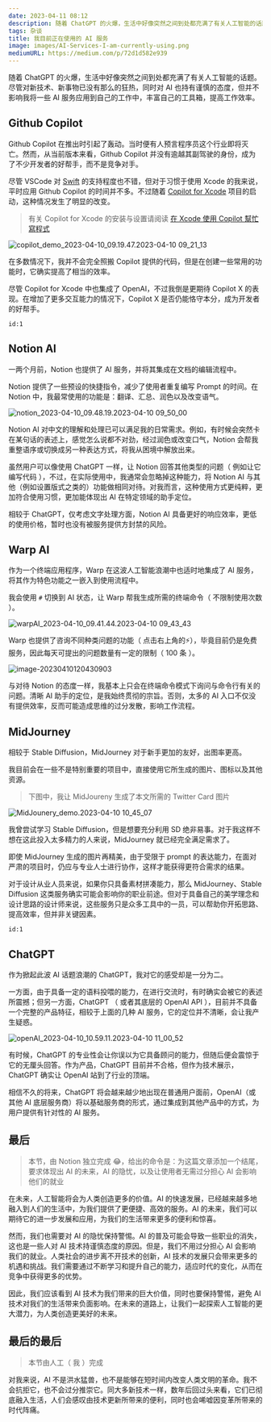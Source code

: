 ```yaml
---
date: 2023-04-11 08:12
description: 随着 ChatGPT 的火爆，生活中好像突然之间到处都充满了有关人工智能的话题。尽管对新技术、新事物已没有那么的狂热，同时对 AI 也持有谨慎的态度，但并不影响我将一些 AI 服务应用到自己的工作中，丰富自己的工具箱，提高工作效率。
tags: 杂谈
title: 我目前正在使用的 AI 服务
image: images/AI-Services-I-am-currently-using.png
mediumURL: https://medium.com/p/72d1d582e939
---
```

随着 ChatGPT 的火爆，生活中好像突然之间到处都充满了有关人工智能的话题。尽管对新技术、新事物已没有那么的狂热，同时对 AI 也持有谨慎的态度，但并不影响我将一些 AI 服务应用到自己的工作中，丰富自己的工具箱，提高工作效率。

## Github Copilot

Github Copilot 在推出时引起了轰动。当时便有人预言程序员这个行业即将灭亡。然而，从当前版本来看，Github Copilot 并没有逾越其副驾驶的身份，成为了不少开发者的好帮手，而不是竞争对手。

尽管 VSCode 对 [Swift](https://www.fatbobman.com/posts/swift-in-linux/) 的支持程度也不错，但对于习惯于使用 Xcode 的我来说，平时应用 Github Copilot 的时间并不多。不过随着 [Copilot for Xcode](https://github.com/intitni/CopilotForXcode) 项目的启动，这种情况发生了明显的改变。

> 有关 Copilot for Xcode 的安装与设置请阅读 [在 Xcode 使用 Copilot 幫忙寫程式](https://medium.com/彼得潘的-swift-ios-app-開發問題解答集/在-xcode-使用-copilot-幫忙寫程式-7e8761a206f4)

![copilot_demo_2023-04-10_09.19.47.2023-04-10 09_21_13](https://cdn.fatbobman.com/copilot_demo_2023-04-10_09.19.47.2023-04-10%2009_21_13.gif)

在多数情况下，我并不会完全照搬 Copilot 提供的代码，但是在创建一些常用的功能时，它确实提高了相当的效率。

尽管 Copilot for Xcode 中也集成了 OpenAI，不过我倒是更期待 Copilot X 的表现。在增加了更多交互能力的情况下，Copilot X 是否仍能恪守本分，成为开发者的好帮手。

```responser
id:1
```

## Notion AI

一两个月前，Notion 也提供了 AI 服务，并将其集成在文档的编辑流程中。

Notion 提供了一些预设的快捷指令，减少了使用者重复编写 Prompt 的时间。在 Notion 中，我最常使用的功能是：翻译、汇总、润色以及改变语气。

![notion_2023-04-10_09.48.19.2023-04-10 09_50_00](https://cdn.fatbobman.com/notion_2023-04-10_09.48.19.2023-04-10%2009_50_00.gif)

Notion AI 对中文的理解和处理已可以满足我的日常需求。例如，有时候会突然卡在某句话的表述上，感觉怎么说都不对劲，经过润色或改变口气，Notion 会帮我重整语序或切换成另一种表达方式，将我从困境中解放出来。

虽然用户可以像使用 ChatGPT 一样，让 Notion 回答其他类型的问题（ 例如让它编写代码 ），不过，在实际使用中，我通常会忽略掉这种能力，将 Notion AI 与其他（例如设置版式之类的）功能做相同对待。对我而言，这种使用方式更纯粹，更加符合使用习惯，更加能体现出 AI 在特定领域的助手定位。

相较于 ChatGPT，仅考虑文字处理方面，Notion AI 具备更好的响应效率，更低的使用价格，暂时也没有被服务提供方封禁的风险。

## Warp AI

作为一个终端应用程序，Warp 在这波人工智能浪潮中也适时地集成了 AI 服务，将其作为特色功能之一嵌入到使用流程中。

我会使用 `#` 切换到 AI 状态，让 Warp 帮我生成所需的终端命令（ 不限制使用次数 ）。

![warpAI_2023-04-10_09.41.44.2023-04-10 09_43_43](https://cdn.fatbobman.com/warpAI_2023-04-10_09.41.44.2023-04-10%2009_43_43.gif)

Warp 也提供了咨询不同种类问题的功能（ 点击右上角的⚡️），毕竟目前仍是免费服务，因此每天可提出的问题数量有一定的限制（ 100 条 ）。

![image-20230410120430903](https://cdn.fatbobman.com/image-20230410120430903.png)

与对待 Notion 的态度一样，我基本上只会在终端命令模式下询问与命令行有关的问题。清晰 AI 助手的定位，是我始终贯彻的宗旨。否则，太多的 AI 入口不仅没有提供效率，反而可能造成思维的过分发散，影响工作流程。

## MidJourney

相较于 Stable Diffusion，MidJourney 对于新手更加的友好，出图率更高。

我目前会在一些不是特别重要的项目中，直接使用它所生成的图片、图标以及其他资源。

> 下图中，我让 MidJoureny 生成了本文所需的 Twitter Card 图片

![MidJounery_demo.2023-04-10 10_45_07](https://cdn.fatbobman.com/MidJounery_demo.2023-04-10%2010_45_07.gif)

我曾尝试学习 Stable Diffusion，但是想要充分利用 SD 绝非易事。对于我这样不想在这此投入太多精力的人来说，MidJourney 就已经完全满足需求了。

即使 MidJourney 生成的图片再精美，由于受限于 prompt 的表达能力，在面对严肃的项目时，仍应与专业人士进行协作，这样才能获得更符合需求的结果。

对于设计从业人员来说，如果你只具备素材拼凑能力，那么 MidJourney、Stable Diffusion 这类服务确实可能会影响你的职业前途。但对于具备自己的美学理念和设计思路的设计师来说，这些服务只是众多工具中的一员，可以帮助你开拓思路、提高效率，但并非关键因素。

```responser
id:1
```

## ChatGPT

作为掀起此波 AI 话题浪潮的 ChatGPT，我对它的感受却是一分为二。

一方面，由于具备一定的语料投喂的能力，在进行交流时，有时确实会被它的表述所震撼；但另一方面，ChatGPT （ 或者其底层的 OpenAI API ），目前并不具备一个完整的产品特征，相较于上面的几种 AI 服务，它的定位并不清晰，会让我产生疑惑。

![openAI_2023-04-10_10.59.11.2023-04-10 11_00_52](https://cdn.fatbobman.com/openAI_2023-04-10_10.59.11.2023-04-10%2011_00_52.gif)

有时候，ChatGPT 的专业性会让你误以为它具备顾问的能力，但随后便会震惊于它的无厘头回答。作为产品，ChatGPT 目前并不合格，但作为技术展示，ChatGPT 确实让 OpenAI 站到了行业的顶端。

相信不久的将来，ChatGPT 将会越来越少地出现在普通用户面前，OpenAI（或其他 AI 底层服务商）将以基础服务商的形式，通过集成到其他产品中的方式，为用户提供有针对性的 AI 服务。

## 最后

> 本节，由 Notion 独立完成 😂，给出的命令是：为这篇文章添加一个结尾，要求体现出 AI 的未来，AI 的隐忧，以及让使用者无需过分担心 AI 会影响他们的就业

在未来，人工智能将会为人类创造更多的价值。AI 的快速发展，已经越来越多地融入到人们的生活中，为我们提供了更便捷、高效的服务。AI 的未来，我们可以期待它的进一步发展和应用，为我们的生活带来更多的便利和惊喜。

然而，我们也需要对 AI 的隐忧保持警惕。AI 的普及可能会导致一些职业的消失，这也是一些人对 AI 技术持谨慎态度的原因。但是，我们不用过分担心 AI 会影响我们的就业。人类社会的进步离不开技术的创新，AI 技术的发展只会带来更多的机遇和挑战。我们需要通过不断学习和提升自己的能力，适应时代的变化，从而在竞争中获得更多的优势。

因此，我们应该看到 AI 技术为我们带来的巨大价值，同时也要保持警惕，避免 AI 技术对我们的生活带来负面影响。在未来的道路上，让我们一起探索人工智能的更大潜力，为人类创造更美好的未来。

## 最后的最后

> 本节由人工（ 我 ）完成

对我来说，AI 不是洪水猛兽，也不是能够在短时间内改变人类文明的革命。我不会抗拒它，也不会过分推崇它。同大多新技术一样，数年后回过头来看，它们已彻底融入生活，人们会感叹由技术更新所带来的便利，同时也会唏嘘因变革所带来的时代阵痛。

